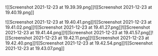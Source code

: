
![[Screenshot 2021-12-23 at 19.39.39.png]]![[Screenshot 2021-12-23 at 19.40.19.png]]

![[Screenshot 2021-12-23 at 19.40.41.png]]![[Screenshot 2021-12-23 at 19.41.02.png]]![[Screenshot 2021-12-23 at 19.41.27.png]]![[Screenshot 2021-12-23 at 19.41.44.png]]![[Screenshot 2021-12-23 at 19.41.57.png]]![[Screenshot 2021-12-23 at 19.42.11.png]]![[Screenshot 2021-12-23 at 19.42.40.png]]![[Screenshot 2021-12-23 at 19.42.54.png]]![[Screenshot 2021-12-23 at 19.43.07.png]]